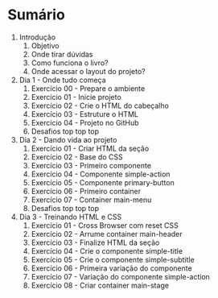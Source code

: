# Sumário

1. Introdução
    1. Objetivo
    1. Onde tirar dúvidas
    1. Como funciona o livro?
    1. Onde acessar o layout do projeto?
1. Dia 1 - Onde tudo começa
    1. Exercício 00 - Prepare o ambiente
    1. Exercício 01 - Inicie projeto
    1. Exercício 02 - Crie o HTML do cabeçalho
    1. Exercício 03 - Estruture o HTML
    1. Exercício 04 - Projeto no GitHub
    1. Desafios top top top
1. Dia 2 - Dando vida ao projeto
    1. Exercício 01 - Criar HTML da seção
    1. Exercício 02 - Base do CSS
    1. Exercício 03 - Primeiro componente
    1. Exercício 04 - Componente simple-action
    1. Exercício 05 - Componente primary-button
    1. Exercício 06 - Primeiro container
    1. Exercício 07 - Container main-menu
    1. Desafios top top top
1. Dia 3 - Treinando HTML e CSS
    1. Exercício 01 - Cross Browser com reset CSS
    1. Exercício 02 - Arrume container main-header
    1. Exercício 03 - Finalize HTML da seção
    1. Exercício 04 - Crie o componente simple-title
    1. Exercício 05 - Crie o componente simple-subtitle
    1. Exercício 06 - Primeira variação do componente
    1. Exercício 07 - Variação do componente simple-action
    1. Exercício 08 - Criar container main-stage

<div class="page"/>


